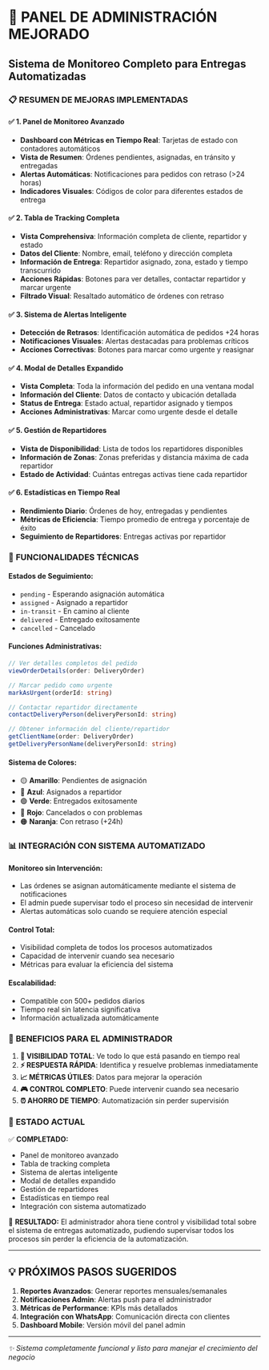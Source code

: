 # 🎯 PANEL DE ADMINISTRACIÓN MEJORADO
## Sistema de Monitoreo Completo para Entregas Automatizadas

### 📋 RESUMEN DE MEJORAS IMPLEMENTADAS

#### ✅ **1. Panel de Monitoreo Avanzado**
- **Dashboard con Métricas en Tiempo Real**: Tarjetas de estado con contadores automáticos
- **Vista de Resumen**: Órdenes pendientes, asignadas, en tránsito y entregadas
- **Alertas Automáticas**: Notificaciones para pedidos con retraso (>24 horas)
- **Indicadores Visuales**: Códigos de color para diferentes estados de entrega

#### ✅ **2. Tabla de Tracking Completa**
- **Vista Comprehensiva**: Información completa de cliente, repartidor y estado
- **Datos del Cliente**: Nombre, email, teléfono y dirección completa
- **Información de Entrega**: Repartidor asignado, zona, estado y tiempo transcurrido
- **Acciones Rápidas**: Botones para ver detalles, contactar repartidor y marcar urgente
- **Filtrado Visual**: Resaltado automático de órdenes con retraso

#### ✅ **3. Sistema de Alertas Inteligente**
- **Detección de Retrasos**: Identificación automática de pedidos +24 horas
- **Notificaciones Visuales**: Alertas destacadas para problemas críticos
- **Acciones Correctivas**: Botones para marcar como urgente y reasignar

#### ✅ **4. Modal de Detalles Expandido**
- **Vista Completa**: Toda la información del pedido en una ventana modal
- **Información del Cliente**: Datos de contacto y ubicación detallada
- **Status de Entrega**: Estado actual, repartidor asignado y tiempos
- **Acciones Administrativas**: Marcar como urgente desde el detalle

#### ✅ **5. Gestión de Repartidores**
- **Vista de Disponibilidad**: Lista de todos los repartidores disponibles
- **Información de Zonas**: Zonas preferidas y distancia máxima de cada repartidor
- **Estado de Actividad**: Cuántas entregas activas tiene cada repartidor

#### ✅ **6. Estadísticas en Tiempo Real**
- **Rendimiento Diario**: Órdenes de hoy, entregadas y pendientes
- **Métricas de Eficiencia**: Tiempo promedio de entrega y porcentaje de éxito
- **Seguimiento de Repartidores**: Entregas activas por repartidor

### 🔧 **FUNCIONALIDADES TÉCNICAS**

#### **Estados de Seguimiento:**
- `pending` - Esperando asignación automática
- `assigned` - Asignado a repartidor
- `in-transit` - En camino al cliente
- `delivered` - Entregado exitosamente
- `cancelled` - Cancelado

#### **Funciones Administrativas:**
```typescript
// Ver detalles completos del pedido
viewOrderDetails(order: DeliveryOrder)

// Marcar pedido como urgente
markAsUrgent(orderId: string)

// Contactar repartidor directamente
contactDeliveryPerson(deliveryPersonId: string)

// Obtener información del cliente/repartidor
getClientName(order: DeliveryOrder)
getDeliveryPersonName(deliveryPersonId: string)
```

#### **Sistema de Colores:**
- 🟡 **Amarillo**: Pendientes de asignación
- 🔵 **Azul**: Asignados a repartidor
- 🟢 **Verde**: Entregados exitosamente
- 🔴 **Rojo**: Cancelados o con problemas
- 🟠 **Naranja**: Con retraso (+24h)

### 📊 **INTEGRACIÓN CON SISTEMA AUTOMATIZADO**

#### **Monitoreo sin Intervención:**
- Las órdenes se asignan automáticamente mediante el sistema de notificaciones
- El admin puede supervisar todo el proceso sin necesidad de intervenir
- Alertas automáticas solo cuando se requiere atención especial

#### **Control Total:**
- Visibilidad completa de todos los procesos automatizados
- Capacidad de intervenir cuando sea necesario
- Métricas para evaluar la eficiencia del sistema

#### **Escalabilidad:**
- Compatible con 500+ pedidos diarios
- Tiempo real sin latencia significativa
- Información actualizada automáticamente

### 🎯 **BENEFICIOS PARA EL ADMINISTRADOR**

1. **👀 VISIBILIDAD TOTAL**: Ve todo lo que está pasando en tiempo real
2. **⚡ RESPUESTA RÁPIDA**: Identifica y resuelve problemas inmediatamente
3. **📈 MÉTRICAS ÚTILES**: Datos para mejorar la operación
4. **🎮 CONTROL COMPLETO**: Puede intervenir cuando sea necesario
5. **⏰ AHORRO DE TIEMPO**: Automatización sin perder supervisión

### 🔮 **ESTADO ACTUAL**

✅ **COMPLETADO:**
- Panel de monitoreo avanzado
- Tabla de tracking completa
- Sistema de alertas inteligente
- Modal de detalles expandido
- Gestión de repartidores
- Estadísticas en tiempo real
- Integración con sistema automatizado

🚀 **RESULTADO:** 
El administrador ahora tiene control y visibilidad total sobre el sistema de entregas automatizado, pudiendo supervisar todos los procesos sin perder la eficiencia de la automatización.

---

## 💡 PRÓXIMOS PASOS SUGERIDOS

1. **Reportes Avanzados**: Generar reportes mensuales/semanales
2. **Notificaciones Admin**: Alertas push para el administrador
3. **Métricas de Performance**: KPIs más detallados
4. **Integración con WhatsApp**: Comunicación directa con clientes
5. **Dashboard Mobile**: Versión móvil del panel admin

---

*✨ Sistema completamente funcional y listo para manejar el crecimiento del negocio*
